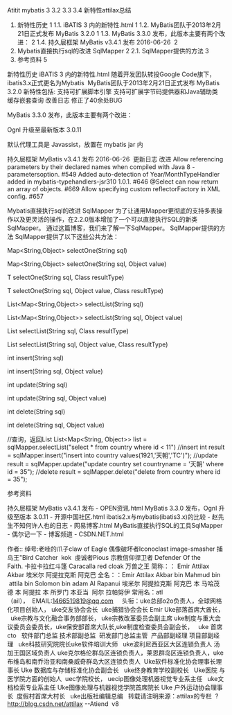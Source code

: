Atitit mybatis 3 3.2 3.3  3.4 新特性attilax总结

1. 新特性历史	1
1.1. iBATIS 3 内的新特性.html	1
1.2. MyBatis团队于2013年2月21日正式发布 MyBatis 3.2.0	1
1.3. MyBatis 3.3.0 发布，此版本主要有两个改进：	2
1.4. 持久层框架 MyBatis v3.4.1 发布 2016-06-26 	2
2. Mybatis直接执行sql的改进 SqlMapper	2
2.1. SqlMapper提供的方法	3
3. 参考资料	5

新特性历史
iBATIS 3 内的新特性.html
随着开发团队转投Google Code旗下，ibatis3.x正式更名为Mybatis 
MyBatis团队于2013年2月21日正式发布 MyBatis 3.2.0
新特性包括:
支持可扩展脚本引擎
支持可扩展字节码提供器和Java辅助类
缓存嵌套查询
改善日志
修正了40余处BUG

MyBatis 3.3.0 发布，此版本主要有两个改进：

Ognl 升级至最新版本 3.0.11 


默认代理工具是 Javassist，放置在 mybatis jar 内


持久层框架 MyBatis v3.4.1 发布 2016-06-26 
更新日志
改进
Allow referencing parameters by their declared names when compiled with Java 8 -parametersoption. #549
Added auto-detection of Year/MonthTypeHandler added in mybatis-typehandlers-jsr310 1.0.1. #646
@Select can now return an array of objects. #669
Allow specifying custom reflectorFactory in XML config. #657

Mybatis直接执行sql的改进 SqlMapper
为了让通用Mapper更彻底的支持多表操作以及更灵活的操作，在2.2.0版本增加了一个可以直接执行SQL的新类SqlMapper。
通过这篇博客，我们来了解一下SqlMapper。
SqlMapper提供的方法
SqlMapper提供了以下这些公共方法：

Map<String,Object> selectOne(String sql)


Map<String,Object> selectOne(String sql, Object value)


<T> T selectOne(String sql, Class<T> resultType)


<T> T selectOne(String sql, Object value, Class<T> resultType)


List<Map<String,Object>> selectList(String sql)


List<Map<String,Object>> selectList(String sql, Object value)


<T> List<T> selectList(String sql, Class<T> resultType)


<T> List<T> selectList(String sql, Object value, Class<T> resultType)


int insert(String sql)


int insert(String sql, Object value)


int update(String sql)


int update(String sql, Object value)


int delete(String sql)


int delete(String sql, Object value)

//查询，返回List<Map> List<Map<String, Object>> list = sqlMapper.selectList("select * from country where id < 11")
//insert int result = sqlMapper.insert("insert into country values(1921,'天朝','TC')"); 
//update result = sqlMapper.update("update country set countryname = '天朝' where id = 35"); 
//delete result = sqlMapper.delete("delete from country where id = 35");

参考资料

持久层框架 MyBatis v3.4.1 发布 - OPEN资讯.html
MyBatis 3.3.0 发布，Ognl 升级至版本 3.0.11 - 开源中国社区.html
ibatis2.x与mybatis(ibatis3.x)的比较 - 赵先生不知何许人也的日志 - 网易博客.html
MyBatis直接执行SQL的工具SqlMapper - 偶尔记一下 - 博客频道 - CSDN.NET.html


作者:: 绰号:老哇的爪子claw of Eagle 偶像破坏者Iconoclast image-smasher
捕鸟王"Bird Catcher  kok  虔诚者Pious 宗教信仰捍卫者 Defender Of the Faith. 卡拉卡拉红斗篷 Caracalla red cloak 万兽之王
简称：： Emir Attilax Akbar 埃米尔 阿提拉克斯 阿克巴
全名：：Emir Attilax Akbar bin Mahmud bin  attila bin Solomon bin adam Al Rapanui 埃米尔 阿提拉克斯 阿克巴 本 马哈茂德 本 阿提拉 本 所罗门 本亚当  阿尔 拉帕努伊
常用名：atl（ail），  EMAIL:1466519819@qq.com
 
 
头衔：uke总部o2o负责人，全球网格化项目创始人，
uke交友协会会长  uke捕猎协会会长 Emir Uke部落首席大酋长，
 
uke宗教与文化融合事务部部长， uke宗教改革委员会副主席
uke制度与重大会议委员会委员长，uke保安部首席大队长,uke制度检查委员会副会长，
 
uke 首席cto   软件部门总监 技术部副总监  研发部门总监主管  产品部副经理 项目部副经理   uke科技研究院院长uke软件培训大师
 
uke波利尼西亚区大区连锁负责人 汤加王国区域负责人 uke克尔格伦群岛区连锁负责人，莱恩群岛区连锁负责人，uke布维岛和南乔治亚和南桑威奇群岛大区连锁负责人
 Uke软件标准化协会理事长理事长 Uke 数据库与存储标准化协会副会长
 
uke终身教育学校副校长   Uke医院 与医学院方面的创始人
 uec学院校长， uecip图像处理机器视觉专业系主任   uke文档检索专业系主任
Uke图像处理与机器视觉学院首席院长
Uke 户外运动协会理事长  度假村首席大村长   uke出版社编辑总编
 
转载请注明来源：attilax的专栏  ?http://blog.csdn.net/attilax
--Atiend  v8

